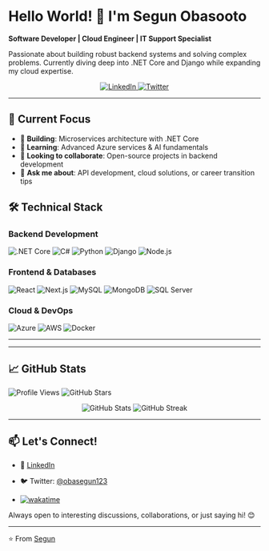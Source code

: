 # Hello World! 👋 I'm Segun Obasooto

**Software Developer | Cloud Engineer | IT Support Specialist**

Passionate about building robust backend systems and solving complex problems. Currently diving deep into .NET Core and Django while expanding my cloud expertise.

<p align="center">
  <a href="https://www.linkedin.com/in/obasootosegun/">
    <img src="https://img.shields.io/badge/LinkedIn-0077B5?style=for-the-badge&logo=linkedin&logoColor=white" alt="LinkedIn"/>
  </a>
 
  <a href="https://twitter.com/obasegun123">
    <img src="https://img.shields.io/badge/Twitter-1DA1F2?style=for-the-badge&logo=twitter&logoColor=white" alt="Twitter"/>
  </a>
</p>

---

## 🚀 Current Focus

- 🔭 **Building**: Microservices architecture with .NET Core
- 🌱 **Learning**: Advanced Azure services & AI fundamentals
- 👯 **Looking to collaborate**: Open-source projects in backend development
- 💬 **Ask me about**: API development, cloud solutions, or career transition tips

## 🛠️ Technical Stack

### Backend Development
![.NET Core](https://img.shields.io/badge/.NET-5C2D91?style=for-the-badge&logo=.net&logoColor=white)
![C#](https://img.shields.io/badge/C%23-239120?style=for-the-badge&logo=c-sharp&logoColor=white)
![Python](https://img.shields.io/badge/Python-3776AB?style=for-the-badge&logo=python&logoColor=white)
![Django](https://img.shields.io/badge/Django-092E20?style=for-the-badge&logo=django&logoColor=white)
![Node.js](https://img.shields.io/badge/Node.js-43853D?style=for-the-badge&logo=node.js&logoColor=white)

### Frontend & Databases
![React](https://img.shields.io/badge/React-20232A?style=for-the-badge&logo=react&logoColor=61DAFB)
![Next.js](https://img.shields.io/badge/Next.js-000000?style=for-the-badge&logo=next.js&logoColor=white)
![MySQL](https://img.shields.io/badge/MySQL-4479A1?style=for-the-badge&logo=mysql&logoColor=white)
![MongoDB](https://img.shields.io/badge/MongoDB-47A248?style=for-the-badge&logo=mongodb&logoColor=white)
![SQL Server](https://img.shields.io/badge/Microsoft%20SQL%20Server-CC2927?style=for-the-badge&logo=microsoft%20sql%20server&logoColor=white)

### Cloud & DevOps
![Azure](https://img.shields.io/badge/Microsoft_Azure-0089D6?style=for-the-badge&logo=microsoft-azure&logoColor=white)
![AWS](https://img.shields.io/badge/AWS-232F3E?style=for-the-badge&logo=amazon-aws&logoColor=white)
![Docker](https://img.shields.io/badge/Docker-2496ED?style=for-the-badge&logo=docker&logoColor=white)

---




---

## 📈 GitHub Stats

![Profile Views](https://komarev.com/ghpvc/?username=obasegun123&color=blue&style=flat-square)
![GitHub Stars](https://img.shields.io/github/stars/obasegun123?label=Stars&style=social)

<p align="center">
  <img src="https://github-readme-stats.vercel.app/api?username=obasegun123&show_icons=true&theme=radical" alt="GitHub Stats"/>
  <img src="https://github-readme-streak-stats.herokuapp.com/?user=obasegun123&theme=radical" alt="GitHub Streak"/>
</p>

---

## 📫 Let's Connect!

- 💼 [LinkedIn](https://www.linkedin.com/in/obasootosegun/)

- 🐦 Twitter: [@obasegun123](https://twitter.com/obasegun123)
- [![wakatime](https://wakatime.com/badge/user/92bb4c9d-12f0-49ac-aac2-180d8ec290f2.svg)](https://wakatime.com/@92bb4c9d-12f0-49ac-aac2-180d8ec290f2)

Always open to interesting discussions, collaborations, or just saying hi! 😊

---

⭐️ From [Segun](https://github.com/obasegun123)

